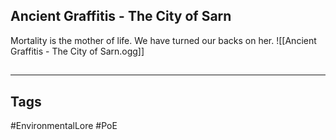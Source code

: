 ## Ancient Graffitis - The City of Sarn
Mortality is the mother of life. We have turned our backs on her.
![[Ancient Graffitis - The City of Sarn.ogg]]

##
---
## Tags
#EnvironmentalLore
#PoE 